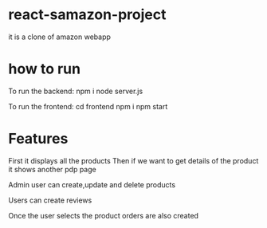 # react-samazon-project
it is a clone of amazon webapp

# how to run
To run the backend:
npm i
node server.js

To run the frontend:
cd frontend
npm i
npm start

# Features

First it displays all the products
Then if we want to get details of the product it shows another pdp page

Admin user can create,update and delete products

Users can create reviews

Once the user selects the product orders are also created
